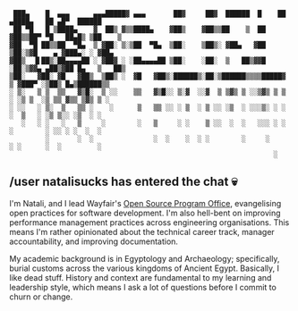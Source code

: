
     ███▄    █  ▄▄▄      ▄▄▄█████▓ ▄▄▄       ██▓     ██▓  ██████  █    ██  ▄████▄   ██ ▄█▀  ██████ 
     ██ ▀█   █ ▒████▄    ▓  ██▒ ▓▒▒████▄    ▓██▒    ▓██▒▒██    ▒  ██  ▓██▒▒██▀ ▀█   ██▄█▒ ▒██    ▒ 
    ▓██  ▀█ ██▒▒██  ▀█▄  ▒ ▓██░ ▒░▒██  ▀█▄  ▒██░    ▒██▒░ ▓██▄   ▓██  ▒██░▒▓█    ▄ ▓███▄░ ░ ▓██▄   
    ▓██▒  ▐▌██▒░██▄▄▄▄██ ░ ▓██▓ ░ ░██▄▄▄▄██ ▒██░    ░██░  ▒   ██▒▓▓█  ░██░▒▓▓▄ ▄██▒▓██ █▄   ▒   ██▒
    ▒██░   ▓██░ ▓█   ▓██▒  ▒██▒ ░  ▓█   ▓██▒░██████▒░██░▒██████▒▒▒▒█████▓ ▒ ▓███▀ ░▒██▒ █▄▒██████▒▒
    ░ ▒░   ▒ ▒  ▒▒   ▓▒█░  ▒ ░░    ▒▒   ▓▒█░░ ▒░▓  ░░▓  ▒ ▒▓▒ ▒ ░░▒▓▒ ▒ ▒ ░ ░▒ ▒  ░▒ ▒▒ ▓▒▒ ▒▓▒ ▒ ░
    ░ ░░   ░ ▒░  ▒   ▒▒ ░    ░      ▒   ▒▒ ░░ ░ ▒  ░ ▒ ░░ ░▒  ░ ░░░▒░ ░ ░   ░  ▒   ░ ░▒ ▒░░ ░▒  ░ ░
       ░   ░ ░   ░   ▒     ░        ░   ▒     ░ ░    ▒ ░░  ░  ░   ░░░ ░ ░ ░        ░ ░░ ░ ░  ░  ░  
             ░       ░  ░               ░  ░    ░  ░ ░        ░     ░     ░ ░      ░  ░         ░  
                                                                      ░                        

## /user natalisucks has entered the chat 💀

I'm Natali, and I lead Wayfair's <a href="https://www.github.com/wayfair" target="_blank" rel="noreferrer noopener">Open Source Program Office</a>, evangelising open practices for software development. I'm also hell-bent on improving performance management practices across engineering organisations. This means I'm rather opinionated about the technical career track, manager accountability, and improving documentation.

My academic background is in Egyptology and Archaeology; specifically, burial customs across the various kingdoms of Ancient Egypt. Basically, I like dead stuff. History and context are fundamental to my learning and leadership style, which means I ask a lot of questions before I commit to churn or change.
<!--
**natalisucks/natalisucks** is a ✨ _special_ ✨ repository because its `README.md` (this file) appears on your GitHub profile.

Here are some ideas to get you started:

- 🔭 I’m currently working on ...
- 🌱 I’m currently learning ...
- 👯 I’m looking to collaborate on ...
- 🤔 I’m looking for help with ...
- 💬 Ask me about ...
- 📫 How to reach me: ...
- 😄 Pronouns: ...
- ⚡ Fun fact: ...
-->
